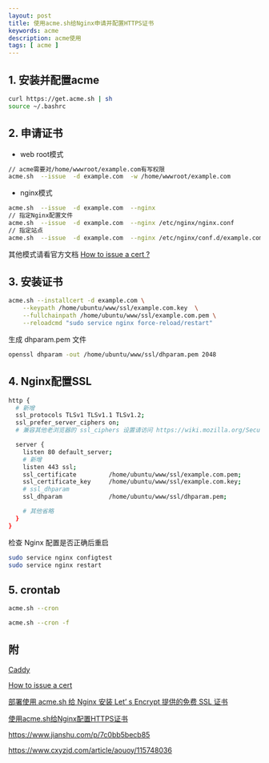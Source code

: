 ```yaml
---
layout: post
title: 使用acme.sh给Nginx申请并配置HTTPS证书
keywords: acme
description: acme使用
tags: [ acme ]
---
```



## 1. 安装并配置acme
```bash
curl https://get.acme.sh | sh
source ~/.bashrc
```

## 2. 申请证书

- web root模式
```bash
// acme需要对/home/wwwroot/example.com有写权限
acme.sh  --issue  -d example.com  -w /home/wwwroot/example.com
```
- nginx模式
```bash
acme.sh  --issue  -d example.com  --nginx
// 指定Nginx配置文件
acme.sh  --issue  -d example.com  --nginx /etc/nginx/nginx.conf
// 指定站点
acme.sh  --issue  -d example.com  --nginx /etc/nginx/conf.d/example.com.conf
```

其他模式请看官方文档 [How to issue a cert ?](https://github.com/acmesh-official/acme.sh/wiki/How-to-issue-a-cert)

## 3. 安装证书
```bash
acme.sh --installcert -d example.com \
    --keypath /home/ubuntu/www/ssl/example.com.key  \
    --fullchainpath /home/ubuntu/www/ssl/example.com.pem \
    --reloadcmd "sudo service nginx force-reload/restart"
```

生成 dhparam.pem 文件
```bash
openssl dhparam -out /home/ubuntu/www/ssl/dhparam.pem 2048
```

## 4. Nginx配置SSL
```bash
http {
  # 新增
  ssl_protocols TLSv1 TLSv1.1 TLSv1.2;
  ssl_prefer_server_ciphers on;
  # 兼容其他老浏览器的 ssl_ciphers 设置请访问 https://wiki.mozilla.org/Security/Server_Side_TLS

  server {
    listen 80 default_server;
    # 新增
    listen 443 ssl;
    ssl_certificate         /home/ubuntu/www/ssl/example.com.pem;
    ssl_certificate_key     /home/ubuntu/www/ssl/example.com.key;
    # ssl_dhparam 
    ssl_dhparam             /home/ubuntu/www/ssl/dhparam.pem;

    # 其他省略
  }
}
```
检查 Nginx 配置是否正确后重启
```bash
sudo service nginx configtest
sudo service nginx restart
```

## 5. crontab
```bash
acme.sh --cron

acme.sh --cron -f
```

## 附
[Caddy](https://caddyserver.com/docs/quick-starts/https)

[How to issue a cert](https://github.com/acmesh-official/acme.sh/wiki/How-to-issue-a-cert)

[部署使用 acme.sh 给 Nginx 安装 Let’ s Encrypt 提供的免费 SSL 证书](https://ruby-china.org/topics/31983)

[使用acme.sh给Nginx配置HTTPS证书](https://icode.best/i/87436139979028)

https://www.jianshu.com/p/7c0bb5becb85

https://www.cxyzjd.com/article/aouoy/115748036